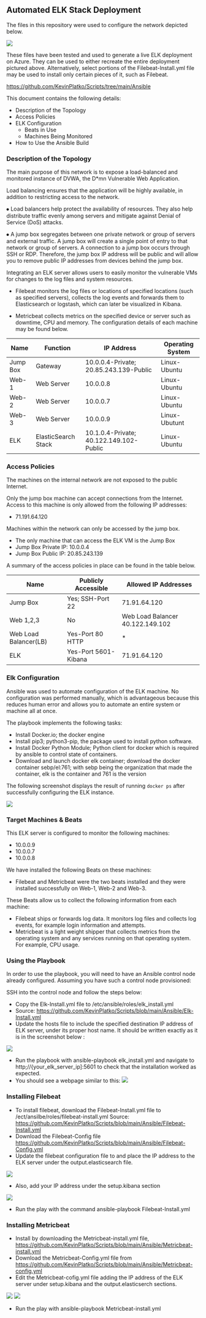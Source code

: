 ## Automated ELK Stack Deployment

The files in this repository were used to configure the network depicted below.

![](Images/Network%20Diagram.png) 

These files have been tested and used to generate a live ELK deployment on Azure. They can be used to either recreate the entire deployment pictured above. Alternatively, select portions of the Filebeat-Install.yml file may be used to install only certain pieces of it, such as Filebeat.

  https://github.com/KevinPlatko/Scripts/tree/main/Ansible



This document contains the following details:
- Description of the Topology
- Access Policies
- ELK Configuration
  - Beats in Use
  - Machines Being Monitored
- How to Use the Ansible Build


### Description of the Topology

The main purpose of this network is to expose a load-balanced and monitored instance of DVWA, the D*mn Vulnerable Web Application.

Load balancing ensures that the application will be highly available, in addition to restricting access to the network.

⦁	Load balancers help protect the availability of resources. They also help distribute traffic evenly among servers and mitigate against Denial of Service (DoS) attacks. 

⦁	A jump box segregates between one private network or group of servers and external traffic. A jump box will create a single point of entry to that network or group of servers. A connection to a jump box occurs through SSH or RDP. Therefore, the jump box IP address will be public and will allow you to remove public IP addresses from devices behind the jump box. 

Integrating an ELK server allows users to easily monitor the vulnerable VMs for changes to the log files and system resources.

- Filebeat monitors the log files or locations of specified locations (such as specified servers), collects the log events and forwards them to Elasticsearch or logstash, which can later be visualized in Kibana. 

- Metricbeat collects metrics on the specified device or server such as downtime, CPU and memory. 
The configuration details of each machine may be found below.

| Name     | Function | IP Address | Operating System |
|----------|----------|------------|------------------|
| Jump Box | Gateway  | 10.0.0.4-Private; 20.85.243.139-Public  | Linux-Ubuntu            |
| Web-1    | Web Server          |10.0.0.8            |  Linux-Ubuntu                |
| Web-2    | Web Server          |10.0.0.7            |  Linux-Ubuntu                |
| Web-3    | Web Server         | 10.0.0.9           |   Linux-Ubutunt              |
| ELK      | ElasticSearch Stack| 10.1.0.4-Private; 40.122.149.102-Public | Linux-Ubuntu 

### Access Policies

The machines on the internal network are not exposed to the public Internet. 

Only the jump box machine can accept connections from the Internet. Access to this machine is only allowed from the following IP addresses:

- 71.191.64.120

Machines within the network can only be accessed by the jump box.
- The only machine that can access the ELK VM is the Jump Box
- Jump Box Private IP: 10.0.0.4
- Jump Box Public IP: 20.85.243.139

A summary of the access policies in place can be found in the table below.

| Name     | Publicly Accessible | Allowed IP Addresses |
|----------|---------------------|----------------------|
| Jump Box | Yes; SSH-Port 22             | 71.91.64.120   |
| Web 1,2,3         | No                    |  Web Load Balancer 40.122.149.102                    |
| Web Load Balancer(LB)         |  Yes-Port 80 HTTP                   | *                     |
| ELK                    | Yes-Port 5601-Kibana   | 71.91.64.120          |
 
### Elk Configuration

Ansible was used to automate configuration of the ELK machine. No configuration was performed manually, which is advantageous because this reduces human error and allows you to automate an entire system or machine all at once. 

The playbook implements the following tasks:
- Install Docker.io; the docker engine 
- Install pip3; python3-pip, the package used to install python software. 
- Install Docker Python Module; Python client for docker which is required by ansible to control state of containers. 
- Download and launch docker elk container; download the docker container sebp/el:761; with sebp being the organization that made the container, elk is the container and 761 is the version

The following screenshot displays the result of running `docker ps` after successfully configuring the ELK instance.


![](Images/Elk%20container%20running%20.png) 

### Target Machines & Beats
This ELK server is configured to monitor the following machines:
- 10.0.0.9
- 10.0.0.7
- 10.0.0.8



We have installed the following Beats on these machines:
- Filebeat and Metricbeat were the two beats installed and they were installed successfully on Web-1, Web-2 and Web-3. 

These Beats allow us to collect the following information from each machine:
- Filebeat ships or forwards log data. It monitors log files and collects log events, for example login information and attempts. 
- Metricbeat is a light weight shipper that collects metrics from the operating system and any services running on that operating system. For example, CPU usage. 

### Using the Playbook
In order to use the playbook, you will need to have an Ansible control node already configured. Assuming you have such a control node provisioned: 

SSH into the control node and follow the steps below:
- Copy the Elk-Install.yml  file to /etc/ansible/roles/elk_install.yml
- Source: https://github.com/KevinPlatko/Scripts/blob/main/Ansible/Elk-Install.yml
- Update the hosts file to include the specified destination IP address of ELK server, under its proper host name. It should be written exactly as it is in the screenshot below :

![](Images/Elk%20Nano.png) 
- Run the playbook with ansible-playbook elk_install.yml and navigate to http;//{your_elk_server_ip]:5601 to check that the installation worked as expected. 
- You should see a webpage similar to this: 
![](Images/Kibana%20WebPage.png)
### Installing Filebeat 

- To install filebeat, download the Filebeat-Install.yml file  to /ect/ansilbe/roles/filebeat-install.yml 
Source: https://github.com/KevinPlatko/Scripts/blob/main/Ansible/Filebeat-Install.yml
- Download the Filebeat-Config file https://github.com/KevinPlatko/Scripts/blob/main/Ansible/Filebeat-Config.yml
- Update the filebeat configuration file to and place the IP address to the ELK server  under the output.elasticsearch file. 

![](Images/Output.elasticsearch.png) 

- Also, add your IP address under the setup.kibana section 

![](Images/setup.kibana.host%20.png) 

- Run the play with the command ansible-playbook Filebeat-Install.yml 

### Installing Metricbeat 

- Install by downloading the Metricbeat-install.yml file, https://github.com/KevinPlatko/Scripts/blob/main/Ansible/Metricbeat-install.yml
- Download the Metricbeat-Config.yml file from https://github.com/KevinPlatko/Scripts/blob/main/Ansible/Metricbeat-config.yml
- Edit the Metricbeat-cofig.yml file adding the IP address of the ELK server under setup.kibana and the output.elasticserch sections. 

![](Images/setup.kibana.host%20.png) 
![](Images/MetricBeat%20Output.elastic.png) 
- Run the play with ansible-playbook Metricbeat-install.yml 


